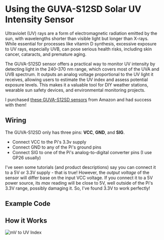 # Using the GUVA-S12SD Solar UV Intensity Sensor
Ultraviolet (UV) rays are a form of electromagnetic radiation emitted by the sun, with wavelengths shorter than visible light but longer than X-rays. While essential for processes like vitamin D synthesis, excessive exposure to UV rays, especially UVB, can pose serious health risks, including skin cancer, cataracts, and premature aging. 

The GUVA-S12SD sensor offers a practical way to monitor UV intensity by detecting light in the 240–370 nm range, which covers most of the UVA and UVB spectrum. It outputs an analog voltage proportional to the UV light it receives, allowing users to estimate the UV index and assess potential exposure levels. This makes it a valuable tool for DIY weather stations, wearable sun safety devices, and environmental monitoring projects.

I purchased [these GUVA-S12SD sensors](https://a.co/d/jarZjR8) from Amazon and had success with them!

## Wiring
The GUVA-S12SD only has three pins: **VCC**, **GND**, and **SIG**. 
- Connect VCC to the Pi's 3.3v supply
- Connect GND to any of the Pi's ground pins
- Connect SIG to one of the Pi's analog-to-digital converter pins (I use GP26 usually)

I've seen some tutorials (and product descriptions) say you can connect it to a 5V or 3.3V supply - that is true! However, the *output voltage* of the sensor will differ base on the input VCC voltage. If you connect it to a 5V power source, its *max* reading will be close to 5V, well outside of the Pi's 3.3V range, possibly damaging it. So, I've found 3.3V to work perfectly!

## Example Code

## How it Works
![mV to UV Index](https://i.imgur.com/qtNq3Wm.png)